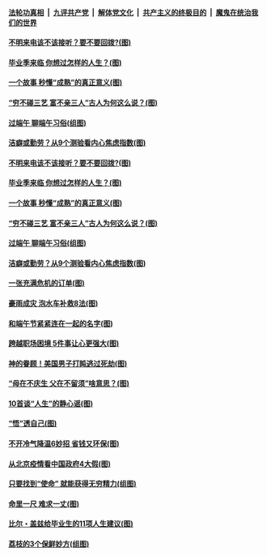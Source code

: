 ####  [法轮功真相](../../../../basic/blob/master/README.md?t=06261502) &nbsp;|&nbsp; [九评共产党](../../../../9ping.md/blob/master/README.md?t=06261502) &nbsp;|&nbsp; [解体党文化](../../../../jtdwh.md/blob/master/README.md?t=06261502)  &nbsp;|&nbsp; [共产主义的终极目的](../../../../gczydzjmd.md/blob/master/README.md?t=06261502) &nbsp;|&nbsp; [魔鬼在统治我们的世界](../../../../mgztzwmdsj.md/blob/master/README.md?t=06261502) 

#### [不明来电该不该接听？要不要回拨?(图)](../pages/p8/936929.md?t=06261502) 

#### [毕业季来临 你想过怎样的人生？(图)](../pages/p8/937661.md?t=06261502) 

#### [一个故事 秒懂“成熟”的真正意义(图)](../pages/p8/936405.md?t=06261502) 

#### [“穷不碰三艺 富不亲三人”古人为何这么说？(图)](../pages/p8/937602.md?t=06261502) 

#### [过端午 聊端午习俗(组图)](../pages/p8/937246.md?t=06261502) 

#### [洁癖或勤劳？从9个测验看内心焦虑指数(图)](../pages/p8/937558.md?t=06261502) 

#### [不明来电该不该接听？要不要回拨?(图)](../pages/p8/936929.md?t=06261502) 

#### [毕业季来临 你想过怎样的人生？(图)](../pages/p8/937661.md?t=06261502) 

#### [一个故事 秒懂“成熟”的真正意义(图)](../pages/p8/936405.md?t=06261502) 

#### [“穷不碰三艺 富不亲三人”古人为何这么说？(图)](../pages/p8/937602.md?t=06261502) 

#### [过端午 聊端午习俗(组图)](../pages/p8/937246.md?t=06261502) 

#### [洁癖或勤劳？从9个测验看内心焦虑指数(图)](../pages/p8/937558.md?t=06261502) 

#### [一张充满危机的订单(图)](../pages/p8/936981.md?t=06261502) 

#### [豪雨成灾 泡水车补救8法(图)](../pages/p8/937526.md?t=06261502) 

#### [和端午节紧紧连在一起的名字(图)](../pages/p8/937448.md?t=06261502) 

#### [跨越职场困境 5件事让心更强大(图)](../pages/p8/937375.md?t=06261502) 

#### [神的眷顾！美国男子打盹逃过死劫(图)](../pages/p8/936985.md?t=06261502) 

#### [“母在不庆生 父在不留须”啥意思？(图)](../pages/p8/937234.md?t=06261502) 

#### [10首谈“人生”的静心谣(图)](../pages/p8/936965.md?t=06261502) 

#### [“悟”透自己(图)](../pages/p8/936972.md?t=06261502) 

#### [不开冷气降温6妙招 省钱又环保(图)](../pages/p8/937329.md?t=06261502) 

#### [从北京疫情看中国政府4大假(图)](../pages/p8/937196.md?t=06261502) 

#### [只要找到“使命” 就能获得无穷精力(组图)](../pages/p8/937159.md?t=06261502) 

#### [命里一尺 难求一丈(图)](../pages/p8/936782.md?t=06261502) 

#### [比尔・盖兹给毕业生的11项人生建议(图)](../pages/p8/936231.md?t=06261502) 

#### [荔枝的3个保鲜妙方(组图)](../pages/p8/936950.md?t=06261502) 

